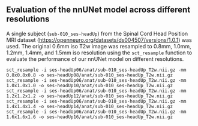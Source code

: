 ## Evaluation of the nnUNet model across different resolutions

A single subject (`sub-010_ses-headUp`) from the Spinal Cord Head Position MRI dataset 
(https://openneuro.org/datasets/ds004507/versions/1.0.1) was used. The original 0.6mm iso T2w image  was resampled to 
0.8mm, 1.0mm, 1.2mm, 1.4mm, and 1.5mm iso resolution using the `sct_resample` function to evaluate the performance
of our nnUNet model on different resolutions.

```commandline
sct_resample -i ses-headUp06/anat/sub-010_ses-headUp_T2w.nii.gz -mm 0.8x0.8x0.8 -o ses-headUp08/anat/sub-010_ses-headUp_T2w.nii.gz
sct_resample -i ses-headUp06/anat/sub-010_ses-headUp_T2w.nii.gz -mm 1.0x1.0x1.0 -o ses-headUp10/anat/sub-010_ses-headUp_T2w.nii.gz
sct_resample -i ses-headUp06/anat/sub-010_ses-headUp_T2w.nii.gz -mm 1.2x1.2x1.2 -o ses-headUp12/anat/sub-010_ses-headUp_T2w.nii.gz
sct_resample -i ses-headUp06/anat/sub-010_ses-headUp_T2w.nii.gz -mm 1.4x1.4x1.4 -o ses-headUp14/anat/sub-010_ses-headUp_T2w.nii.gz
sct_resample -i ses-headUp06/anat/sub-010_ses-headUp_T2w.nii.gz -mm 1.6x1.6x1.6 -o ses-headUp16/anat/sub-010_ses-headUp_T2w.nii.gz
```